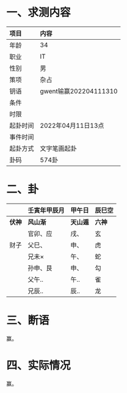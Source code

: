 # 一、求测内容

| 项目     | 内容                  |
| :------- | :-------------------- |
| 年龄     | 34                    |
| 职业     | IT                    |
| 性别     | 男                    |
| 策项     | 杂占                  |
| 钥语     | gwent输赢202204111310 |
| 条件     |                       |
| 时限     |                       |
| 起卦时间 | 2022年04月11日13点    |
| 事件时间 |                       |
| 起卦方式 | 文字笔画起卦          |
| 卦码     | 574卦                 |

# 二、卦

|                | 壬寅年甲辰月     | 甲午日           | 辰巳空         |
| :------------- | :--------------- | :--------------- | :------------- |
| **伏神** | **风山渐** | **天山遁** | **六神** |
|                | 官卯、应         | 戌、             | 玄             |
| 财子           | 父巳、           | 申、             | 虎             |
|                | 兄未×           | 午、             | 蛇             |
|                | 孙申、艮         | 申、             | 勾             |
|                | 父午..           | 午..             | 雀             |
|                | 兄辰..           | 辰..             | 龙             |

# 三、断语

赢。

# 四、实际情况

赢。
